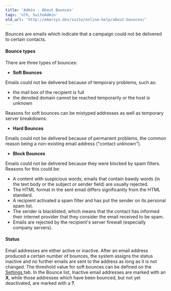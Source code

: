 ```yaml
---
title: 'Admin - About Bounces'
tags: 'olh, SuiteAdmin'
old_url: 'http://emarsys.dev/suite/online-help/about-bounces/'
---
```


Bounces are emails which indicate that a campaign could not be delivered to certain contacts.

#### <span class="f_Subheading1">Bounce types</span>

 There are three types of bounces:

- **Soft Bounces**

Emails could not be delivered because of temporary problems, such as:

- the mail box of the recipient is full
- the denoted domain cannot be reached temporarily or the host is unknown


Reasons for soft bounces can be mistyped addresses as well as temporary server breakdowns.

- **Hard Bounces**

Emails could not be delivered because of permanent problems, the common reason being a non-existing email address ("contact unknown").

- **Block Bounces**

Emails could not be delivered because they were blocked by spam filters. Reasons for this could be:

- A content with suspicious words; emails that contain bawdy words (in the text body or the subject or sender field) are usually rejected.
- The HTML format in the sent email differs significantly from the HTML standard.
- A recipient activated a spam filter and has put the sender on its personal spam list.
- The sender is blacklisted, which means that the contact has informed their internet provider that they consider the email received to be spam.
- Emails are rejected by the recipient's server firewall (especially company servers).


#### Status

 Email addresses are either active or inactive. After an email address produced a certain number of bounces, the system assigns the status inactive and no further emails are sent to the address as long as it is not changed. The threshold value for soft bounces can be defined on the [Settings ](/olh/bounce-management-settings.md "Admin – Bounce Management – General Settings")tab. In the Bounce list, Inactive email addresses are marked with an **X**, while those addresses which have been bounced, but not yet deactivated, are marked with a **?**.